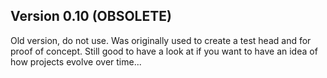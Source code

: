 ## Version 0.10 (OBSOLETE)

Old version, do not use. Was originally used to create a test head and for proof of concept. Still good to have a look at if you want to have an idea of how projects evolve over time...
